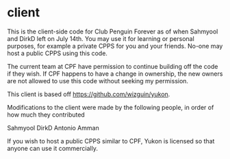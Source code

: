 # client

This is the client-side code for Club Penguin Forever as of when Sahmyool and DirkD left on July 14th. You may use it for learning or personal purposes, for example a private CPPS for you and your friends. No-one may host a public CPPS using this code. 

The current team at CPF have permission to continue building off the code if they wish. If CPF happens to have a change in ownership, the new owners are not allowed to use this code without seeking my permission.

This client is based off https://github.com/wizguin/yukon.

Modifications to the client were made by the following people, in order of how much they contributed

Sahmyool
DirkD
Antonio
Amman

If you wish to host a public CPPS similar to CPF, Yukon is licensed so that anyone can use it commercially.
